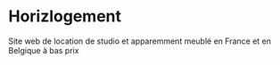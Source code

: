 # Horizlogement
Site web de location de studio et apparemment meublé en France et en Belgique à bas prix 
